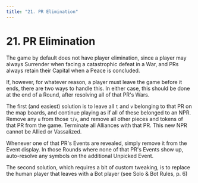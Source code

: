 ```yaml
---
title: "21. PR Elimination"
---
```


# 21. PR Elimination

The game by default does not have player elimination, since a player may always Surrender when facing a catastrophic defeat in a War, and PRs always retain their Capital when a Peace is concluded.

If, however, for whatever reason, a player must leave the game before it ends, there are two ways to handle this. In either case, this should be done at the end of a Round, after resolving all of that PR's Wars.

The first (and easiest) solution is to leave all <code>t</code> and <code>v</code> belonging to that PR on the map boards, and continue playing as if all of these belonged to an NPR. Remove any <code>u</code> from those <code>t</code>/<code>v</code>, and remove all other pieces and tokens of that PR from the game. Terminate all Alliances with that PR. This new NPR cannot be Allied or Vassalized.

Whenever one of that PR's Events are revealed, simply remove it from the Event display. In those Rounds where none of that PR's Events show up, auto-resolve any symbols on the additional Unpicked Event.

The second solution, which requires a bit of custom tweaking, is to replace the human player that leaves with a Bot player (see Solo & Bot Rules, p. 6)